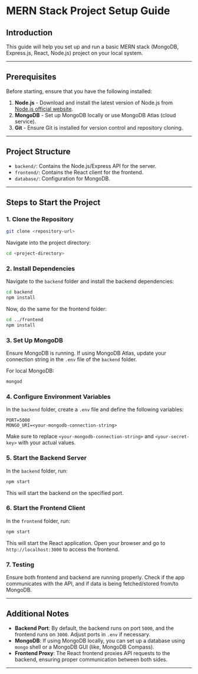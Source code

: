 # MERN Stack Project Setup Guide

## Introduction

This guide will help you set up and run a basic MERN stack (MongoDB, Express.js, React, Node.js) project on your local system.

---

## Prerequisites

Before starting, ensure that you have the following installed:

1. **Node.js** - Download and install the latest version of Node.js from [Node.js official website](https://nodejs.org/).
2. **MongoDB** - Set up MongoDB locally or use MongoDB Atlas (cloud service).
3. **Git** - Ensure Git is installed for version control and repository cloning.

---

## Project Structure

- `backend/`: Contains the Node.js/Express API for the server.
- `frontend/`: Contains the React client for the frontend.
- `database/`: Configuration for MongoDB.
  
---

## Steps to Start the Project

### 1. Clone the Repository

```bash
git clone <repository-url>
```

Navigate into the project directory:
```bash
cd <project-directory>
```

### 2. Install Dependencies

Navigate to the `backend` folder and install the backend dependencies:

```bash
cd backend
npm install
```

Now, do the same for the frontend folder:

```bash
cd ../frontend
npm install
```

### 3. Set Up MongoDB

Ensure MongoDB is running. If using MongoDB Atlas, update your connection string in the `.env` file of the `backend` folder.

For local MongoDB:

```bash
mongod
```

### 4. Configure Environment Variables

In the `backend` folder, create a `.env` file and define the following variables:

```
PORT=5000
MONGO_URI=<your-mongodb-connection-string>
```

Make sure to replace `<your-mongodb-connection-string>` and `<your-secret-key>` with your actual values.

### 5. Start the Backend Server

In the `backend` folder, run:

```bash
npm start
```

This will start the backend on the specified port.

### 6. Start the Frontend Client

In the `frontend` folder, run:

```bash
npm start
```

This will start the React application. Open your browser and go to `http://localhost:3000` to access the frontend.

### 7. Testing

Ensure both frontend and backend are running properly. Check if the app communicates with the API, and if data is being fetched/stored from/to MongoDB.

---

## Additional Notes

- **Backend Port**: By default, the backend runs on port `5000`, and the frontend runs on `3000`. Adjust ports in `.env` if necessary.
- **MongoDB**: If using MongoDB locally, you can set up a database using `mongo` shell or a MongoDB GUI (like, MongoDB Compass).
- **Frontend Proxy**: The React frontend proxies API requests to the backend, ensuring proper communication between both sides.

---

